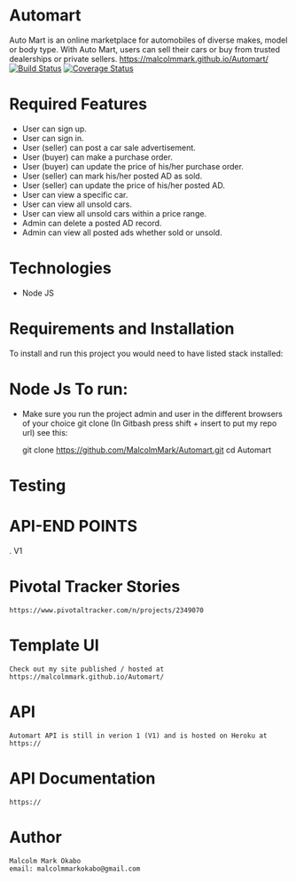 # Automart
Auto Mart is an online marketplace for automobiles of diverse makes, model or body type. With
Auto Mart, users can sell their cars or buy from trusted dealerships or private sellers.
https://malcolmmark.github.io/Automart/
[![Build Status](https://travis-ci.org/MalcolmMark/Automart.svg?branch=develop)](https://travis-ci.org/MalcolmMark/Automart) [![Coverage Status](https://coveralls.io/repos/github/MalcolmMark/Automart/badge.svg?branch=develop)](https://coveralls.io/github/MalcolmMark/Automart?branch=develop)

# Required Features
- User can sign up.
- User can sign in.
- User (seller) can post a car sale advertisement.
- User (buyer) can make a purchase order.
- User (buyer) can update the price of his/her purchase order.
- User (seller) can mark his/her posted AD as sold.
- User (seller) can update the price of his/her posted AD.
- User can view a specific car.
- User can view all unsold cars.
- User can view all unsold cars within a price range.
- Admin can delete a posted AD record.
- Admin can view all posted ads whether sold or unsold.

# Technologies
- Node JS


# Requirements and Installation
 To install and run this project you would need to have listed stack installed:

# Node Js To run:

- Make sure you run the project admin and user in the different browsers of your choice
    git clone (In Gitbash press shift + insert to put my repo url)
    see this: 
    
    git clone <https://github.com/MalcolmMark/Automart.git>
    cd Automart


# Testing


# API-END POINTS
. V1


# Pivotal Tracker Stories

    https://www.pivotaltracker.com/n/projects/2349070


# Template UI

    Check out my site published / hosted at https://malcolmmark.github.io/Automart/

# API

    Automart API is still in verion 1 (V1) and is hosted on Heroku at https://

# API Documentation

    https://

# Author

    Malcolm Mark Okabo
    email: malcolmmarkokabo@gmail.com
